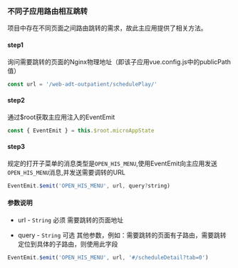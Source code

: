 ### 不同子应用路由相互跳转

项目中存在不同页面之间路由跳转的需求，故此主应用提供了相关方法。

#### step1
询问需要跳转的页面的Nginx物理地址（即该子应用vue.config.js中的publicPath值）
```js
const url = '/web-adt-outpatient/schedulePlay/'
```

#### step2
通过$root获取主应用注入的EventEmit

```js
const { EventEmit } = this.$root.microAppState
```

#### step3
规定的打开子菜单的消息类型是`OPEN_HIS_MENU`,使用EventEmit向主应用发送`OPEN_HIS_MENU`消息,并发送需要调转的URL
```js
EventEmit.$emit('OPEN_HIS_MENU', url, query?string)
```

#### 参数说明

- url - `String` 必须 需要跳转的页面地址

- query - `String` 可选 其他参数，例如：需要跳转的页面有子路由，需要跳转定位到具体的子路由，则使用此字段 
```js
EventEmit.$emit('OPEN_HIS_MENU', url, '#/scheduleDetail?tab=0')
```
